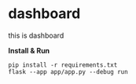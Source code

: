 # dashboard
this is dashboard

**Install & Run**
```
pip install -r requirements.txt
flask --app app/app.py --debug run
```
